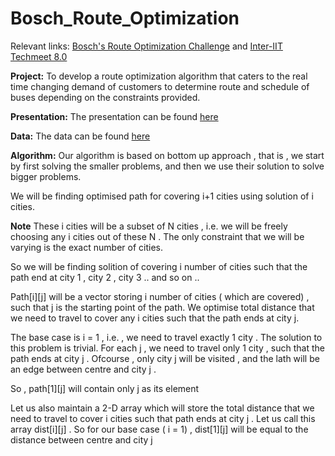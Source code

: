 # Bosch_Route_Optimization

Relevant links: [Bosch's Route Optimization Challenge](http://www.interiittech.org/events/bosch.html) and [Inter-IIT Techmeet 8.0](http://www.interiittech.org/)


**Project:** To develop a route optimization algorithm that caters to the real time changing demand of customers to determine route and schedule of buses depending on the constraints provided.

**Presentation:** The presentation can be found [here](https://github.com/SnehalRaj/Bosch_route_optimization/blob/master/presentation.pdf)

**Data:** The data can be found [here](http://www.interiittech.org/static/pdfs/BOSCH_PS.pdf)


**Algorithm:**  Our algorithm is based on bottom up approach , that is , we start by first solving the smaller problems, and then we use their solution to solve bigger problems.

We will be finding optimised path for covering i+1 cities using solution of i cities.

**Note** These i cities will be a subset of N cities , i.e. we will be freely choosing any i cities out of these N . The only constraint that we will be varying is the exact number of cities.


So we will be finding solition of covering i number of cities such that the path end at city 1 , city 2 , city 3 .. and so on ..

Path[i][j] will be a vector storing i number of cities ( which are covered) , such that j is the starting point of the path.
We optimise total distance that we need to travel to cover any i cities such that the path ends at city j.

The base case is i = 1 , i.e. , we need to travel exactly 1 city .
The solution to this problem is trivial. For each j , we need to travel only 1 city , such that the path ends at city j . Ofcourse , only city j will be visited , and the lath will be an edge between centre and city j .

So , path[1][j] will contain only j as its element

Let us also maintain a 2-D array which will store the total distance that we need to travel to cover i cities such that path ends at city j . Let us call this array dist[i][j] .
So for our base case ( i = 1) , dist[1][j] will be equal to the distance between centre and city j

